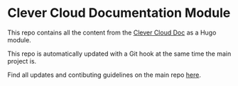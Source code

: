 
# Clever Cloud Documentation Module

This repo contains all the content from the [Clever Cloud Doc](https://developers.clever-cloud.com) as a Hugo module.

This repo is automatically updated with a Git hook at the same time the main project is.

Find all updates and contibuting guidelines on the main repo [here](https://github.com/CleverCloud/documentation).
